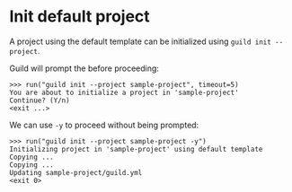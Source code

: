 # Init default project

A project using the default template can be initialized using `guild
init --project`.

Guild will prompt the before proceeding:

    >>> run("guild init --project sample-project", timeout=5)
    You are about to initialize a project in 'sample-project'
    Continue? (Y/n)
    <exit ...>

We can use `-y` to proceed without being prompted:

    >>> run("guild init --project sample-project -y")
    Initializing project in 'sample-project' using default template
    Copying ...
    Copying ...
    Updating sample-project/guild.yml
    <exit 0>
